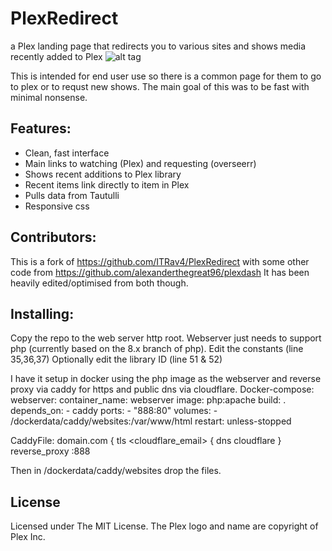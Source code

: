 # PlexRedirect
a Plex landing page that redirects you to various sites and shows media recently added to Plex
![alt tag](https://i.imgur.com/7EeGslS.png)

This is intended for end user use so there is a common page for them to go to plex or to requst new shows.
The main goal of this was to be fast with minimal nonsense.

## Features:
* Clean, fast interface
* Main links to watching (Plex) and requesting (overseerr)
* Shows recent additions to Plex library
* Recent items link directly to item in Plex
* Pulls data from Tautulli
* Responsive css


## Contributors:
This is a fork of https://github.com/ITRav4/PlexRedirect with some other code from https://github.com/alexanderthegreat96/plexdash
It has been heavily edited/optimised from both though. 

## Installing:
Copy the repo to the web server http root. Webserver just needs to support php (currently based on the 8.x branch of php).
Edit the constants (line 35,36,37)
Optionally edit the library ID (line 51 & 52) 

I have it setup in docker using the php image as the webserver and reverse proxy via caddy for https and public dns via cloudflare.
Docker-compose:
webserver:
    container_name: webserver
    image: php:apache
    build: .
    depends_on:
     - caddy
    ports:
      - "888:80"
    volumes:
      - /dockerdata/caddy/websites:/var/www/html
    restart: unless-stopped

CaddyFile:
domain.com {
	tls <cloudflare_email> {
		dns cloudflare <cloudflare api token>
	}
	reverse_proxy <docker host ip>:888

Then in /dockerdata/caddy/websites drop the files.

## License
Licensed under The MIT License. The Plex logo and name are copyright of Plex Inc.
